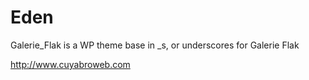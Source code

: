 Eden
=====

Galerie_Flak is a WP theme base in _s, or underscores for Galerie Flak

http://www.cuyabroweb.com